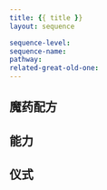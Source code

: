 ```yaml
---
title: {{ title }}
layout: sequence

sequence-level:
sequence-name:
pathway:
related-great-old-one:
---
```


## 魔药配方

## 能力

## 仪式
